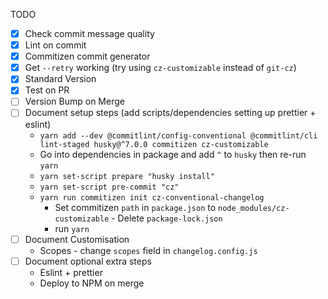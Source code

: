 TODO
- [x] Check commit message quality
- [x] Lint on commit
- [x] Commitizen commit generator
- [x] Get `--retry` working (try using `cz-customizable` instead of `git-cz`)
- [x] Standard Version
- [x] Test on PR
- [ ] Version Bump on Merge
- [ ] Document setup steps (add scripts/dependencies setting up prettier + eslint)
	- `yarn add --dev @commitlint/config-conventional @commitlint/cli lint-staged husky@^7.0.0 commitizen cz-customizable`
  	- Go into dependencies in package and add `^` to `husky` then re-run `yarn`
	- `yarn set-script prepare "husky install"`
	- `yarn set-script pre-commit "cz"`
	- `yarn run commitizen init cz-conventional-changelog`
    	- Set commitizen `path` in `package.json` to `node_modules/cz-customizable`    - Delete `package-lock.json`
    	- run `yarn`
- [ ] Document Customisation
  - Scopes - change `scopes` field in `changelog.config.js`
- [ ] Document optional extra steps
  - Eslint + prettier
  - Deploy to NPM on merge
